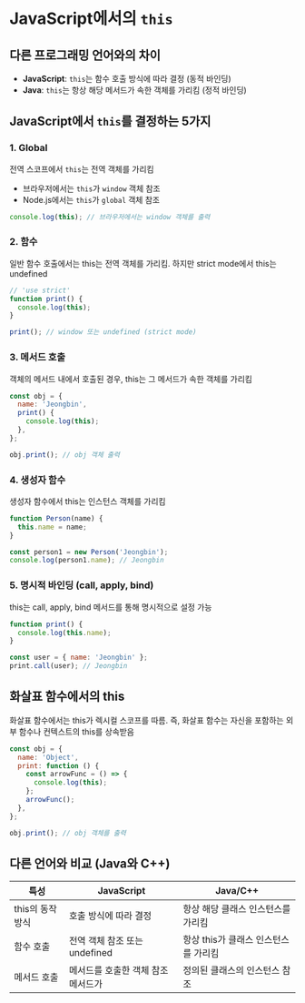 # JavaScript에서의 `this`

## 다른 프로그래밍 언어와의 차이

- **JavaScript**: `this`는 함수 호출 방식에 따라 결정 (동적 바인딩)
- **Java**: `this`는 항상 해당 메서드가 속한 객체를 가리킴 (정적 바인딩)

## JavaScript에서 `this`를 결정하는 5가지

### 1. Global

전역 스코프에서 `this`는 전역 객체를 가리킴

- 브라우저에서는 `this`가 `window` 객체 참조
- Node.js에서는 `this`가 `global` 객체 참조

```js
console.log(this); // 브라우저에서는 window 객체를 출력
```

### 2. 함수

일반 함수 호출에서는 this는 전역 객체를 가리킴.
하지만 strict mode에서 this는 undefined

```js
// 'use strict'
function print() {
  console.log(this);
}

print(); // window 또는 undefined (strict mode)
```

### 3. 메서드 호출

객체의 메서드 내에서 호출된 경우, this는 그 메서드가 속한 객체를 가리킴

```js
const obj = {
  name: 'Jeongbin',
  print() {
    console.log(this);
  },
};

obj.print(); // obj 객체 출력
```

### 4. 생성자 함수

생성자 함수에서 this는 인스턴스 객체를 가리킴

```js
function Person(name) {
  this.name = name;
}

const person1 = new Person('Jeongbin');
console.log(person1.name); // Jeongbin
```

### 5. 명시적 바인딩 (call, apply, bind)

this는 call, apply, bind 메서드를 통해 명시적으로 설정 가능

```js
function print() {
  console.log(this.name);
}

const user = { name: 'Jeongbin' };
print.call(user); // Jeongbin
```

## 화살표 함수에서의 this

화살표 함수에서는 this가 렉시컬 스코프를 따름. 즉, 화살표 함수는 자신을 포함하는 외부 함수나 컨텍스트의 this를 상속받음

```js
const obj = {
  name: 'Object',
  print: function () {
    const arrowFunc = () => {
      console.log(this);
    };
    arrowFunc();
  },
};

obj.print(); // obj 객체를 출력
```

## 다른 언어와 비교 (Java와 C++)

| 특성             | JavaScript                         | Java/C++                             |
| ---------------- | ---------------------------------- | ------------------------------------ |
| this의 동작 방식 | 호출 방식에 따라 결정              | 항상 해당 클래스 인스턴스를 가리킴   |
| 함수 호출        | 전역 객체 참조 또는 undefined      | 항상 this가 클래스 인스턴스를 가리킴 |
| 메서드 호출      | 메서드를 호출한 객체 참조 메서드가 | 정의된 클래스의 인스턴스 참조        |

<!-- ======================================== -->
<!-- js의 this

java, c#코드 상에서 정적으로 결정
js,ts는 런타임 상에서 this 바인딩 결정

글로벌 컨텍스트의 this
- browser: window
- Node: 모듈

const

함수 내부에서의 this
엄격모드에서는 undefined
느슨한 모드에서는 globalThis
```javascript
function func(){
    console.log(this)
}
func()
``` -->

<!-- 생성자 함수 or 클래스에서의 this, 앞으로 생성될 인스턴스 자체를 가리킴 -->
